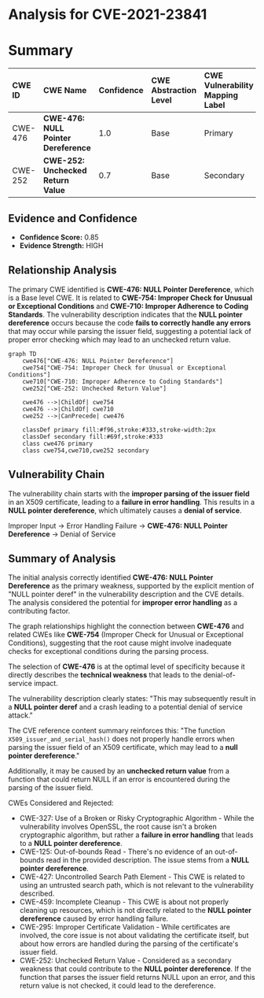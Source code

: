 # Analysis for CVE-2021-23841

# Summary
| CWE ID  | CWE Name                                                       | Confidence | CWE Abstraction Level | CWE Vulnerability Mapping Label | CWE-Vulnerability Mapping Notes |
| :-------- | :------------------------------------------------------------- | :--------- | :---------------------- | :------------------------------ | :------------------------------ |
| CWE-476 | **CWE-476: NULL Pointer Dereference**                      | 1.0        | Base                    | Primary                         | Allowed                       |
| CWE-252 | **CWE-252: Unchecked Return Value**                          | 0.7        | Base                    | Secondary                       | Allowed                       |

## Evidence and Confidence

*   **Confidence Score:** 0.85
*   **Evidence Strength:** HIGH

## Relationship Analysis
The primary CWE identified is **CWE-476: NULL Pointer Dereference**, which is a Base level CWE. It is related to **CWE-754: Improper Check for Unusual or Exceptional Conditions** and **CWE-710: Improper Adherence to Coding Standards**. The vulnerability description indicates that the **NULL pointer dereference** occurs because the code **fails to correctly handle any errors** that may occur while parsing the issuer field, suggesting a potential lack of proper error checking which may lead to an unchecked return value.

```mermaid
graph TD
    cwe476["CWE-476: NULL Pointer Dereference"]
    cwe754["CWE-754: Improper Check for Unusual or Exceptional Conditions"]
    cwe710["CWE-710: Improper Adherence to Coding Standards"]
    cwe252["CWE-252: Unchecked Return Value"]

    cwe476 -->|ChildOf| cwe754
    cwe476 -->|ChildOf| cwe710
    cwe252 -->|CanPrecede| cwe476

    classDef primary fill:#f96,stroke:#333,stroke-width:2px
    classDef secondary fill:#69f,stroke:#333
    class cwe476 primary
    class cwe754,cwe710,cwe252 secondary
```

## Vulnerability Chain
The vulnerability chain starts with the **improper parsing of the issuer field** in an X509 certificate, leading to a **failure in error handling**. This results in a **NULL pointer dereference**, which ultimately causes a **denial of service**.

Improper Input -> Error Handling Failure -> **CWE-476: NULL Pointer Dereference** -> Denial of Service

## Summary of Analysis
The initial analysis correctly identified **CWE-476: NULL Pointer Dereference** as the primary weakness, supported by the explicit mention of "NULL pointer deref" in the vulnerability description and the CVE details. The analysis considered the potential for **improper error handling** as a contributing factor.

The graph relationships highlight the connection between **CWE-476** and related CWEs like **CWE-754** (Improper Check for Unusual or Exceptional Conditions), suggesting that the root cause might involve inadequate checks for exceptional conditions during the parsing process.

The selection of **CWE-476** is at the optimal level of specificity because it directly describes the **technical weakness** that leads to the denial-of-service impact.

The vulnerability description clearly states: "This may subsequently result in a **NULL pointer deref** and a crash leading to a potential denial of service attack."

The CVE reference content summary reinforces this: "The function `X509_issuer_and_serial_hash()` does not properly handle errors when parsing the issuer field of an X509 certificate, which may lead to a **null pointer dereference**."

Additionally, it may be caused by an **unchecked return value** from a function that could return NULL if an error is encountered during the parsing of the issuer field.

CWEs Considered and Rejected:

*   CWE-327: Use of a Broken or Risky Cryptographic Algorithm - While the vulnerability involves OpenSSL, the root cause isn't a broken cryptographic algorithm, but rather a **failure in error handling** that leads to a **NULL pointer dereference**.
*   CWE-125: Out-of-bounds Read - There's no evidence of an out-of-bounds read in the provided description. The issue stems from a **NULL pointer dereference**.
*   CWE-427: Uncontrolled Search Path Element - This CWE is related to using an untrusted search path, which is not relevant to the vulnerability described.
*   CWE-459: Incomplete Cleanup - This CWE is about not properly cleaning up resources, which is not directly related to the **NULL pointer dereference** caused by error handling failure.
*   CWE-295: Improper Certificate Validation - While certificates are involved, the core issue is not about validating the certificate itself, but about how errors are handled during the parsing of the certificate's issuer field.
*   CWE-252: Unchecked Return Value - Considered as a secondary weakness that could contribute to the **NULL pointer dereference**. If the function that parses the issuer field returns NULL upon an error, and this return value is not checked, it could lead to the dereference.